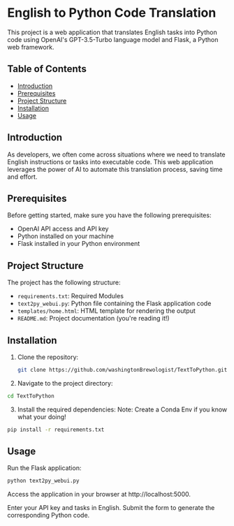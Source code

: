 # English to Python Code Translation

This project is a web application that translates English tasks into Python code using OpenAI's GPT-3.5-Turbo language model and Flask, a Python web framework.

## Table of Contents
- [Introduction](#introduction)
- [Prerequisites](#prerequisites)
- [Project Structure](#project-structure)
- [Installation](#installation)
- [Usage](#usage)

## Introduction
As developers, we often come across situations where we need to translate English instructions or tasks into executable code. This web application leverages the power of AI to automate this translation process, saving time and effort.

## Prerequisites
Before getting started, make sure you have the following prerequisites:
- OpenAI API access and API key
- Python installed on your machine
- Flask installed in your Python environment

## Project Structure
The project has the following structure:
- `requirements.txt`: Required Modules
- `text2py_webui.py`: Python file containing the Flask application code
- `templates/home.html`: HTML template for rendering the output
- `README.md`: Project documentation (you're reading it!)

## Installation
1. Clone the repository:
   ```bash
   git clone https://github.com/washingtonBrewologist/TextToPython.git

2. Navigate to the project directory:
```bash
cd TextToPython
```
3. Install the required dependencies:
Note: Create a Conda Env if you know what your doing!

```bash
pip install -r requirements.txt
```
## Usage
Run the Flask application:

```bash
python text2py_webui.py
```

Access the application in your browser at http://localhost:5000.

Enter your API key and tasks in English.
Submit the form to generate the corresponding Python code.
